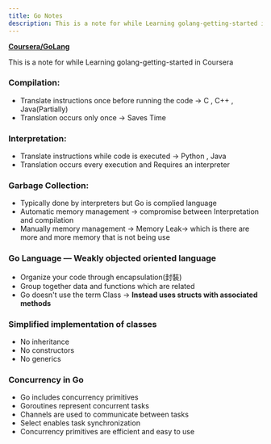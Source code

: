 ```yaml
---
title: Go Notes
description: This is a note for while Learning golang-getting-started in Coursera
---
```


**[Coursera/GoLang](https://www.coursera.org/learn/golang-getting-started)**



This is a note for while Learning golang-getting-started in Coursera

### Compilation:

* Translate instructions once before running the code → C , C++ , Java(Partially) 
* Translation occurs only once → Saves Time

### Interpretation:

* Translate instructions while code is executed -> Python , Java 
* Translation occurs every execution and Requires an interpreter

### Garbage Collection:
* Typically done by interpreters but Go is complied language 
* Automatic memory management → compromise between Interpretation and compilation 
* Manually memory management → Memory Leak→ which is there are more and more memory that is not being use

### Go Language — Weakly objected oriented language 
* Organize your code through encapsulation(封裝)
* Group together data and functions which are related
* Go doesn't use the term Class → **Instead uses structs with associated methods**

### Simplified implementation of classes 
* No inheritance
* No constructors
* No generics

### Concurrency in Go
* Go includes concurrency primitives
* Goroutines represent concurrent tasks
* Channels are used to communicate between tasks
* Select enables task synchronization
* Concurrency primitives are efficient and easy to use
